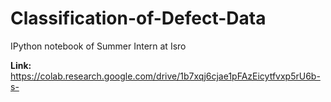 # Classification-of-Defect-Data
IPython notebook of Summer Intern at Isro

<b>Link:</b> https://colab.research.google.com/drive/1b7xqj6cjae1pFAzEicytfvxp5rU6b-s-
